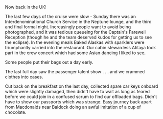 Now back in the UK!

The last few days of the cruise were slow - Sunday there was
an Interdenominational Church Service in the Neptune lounge, and the third and final
formal night. Increasingly people want to avoid being photographed, and it was
tedious queueing for the Captain's Farewell Reception (though he and the team
deserved kudos for getting us to see the eclipse). In the evening meals
Baked Alaskas with sparklers were triumphantly carried into the restaurant.
Our cabin stewardess Atitaya took part in the crew concert which had some
Asian dancing I liked to see.

Some people put their bags out a day early.

The last full day saw the passenger talent show . . . and we crammed clothes
into cases.

Cut back on the breakfast on the last day, collected spare car keys onboard
which were slightly damaged, then didn't have to wait as long as feared before
we could join in a confused scrum to find our offloaded bags. Didn't have to
show our passports which was strange. Easy journey back apart from Macdonalds
near Baldock doing an awful imitation of a cup of chocolate.
